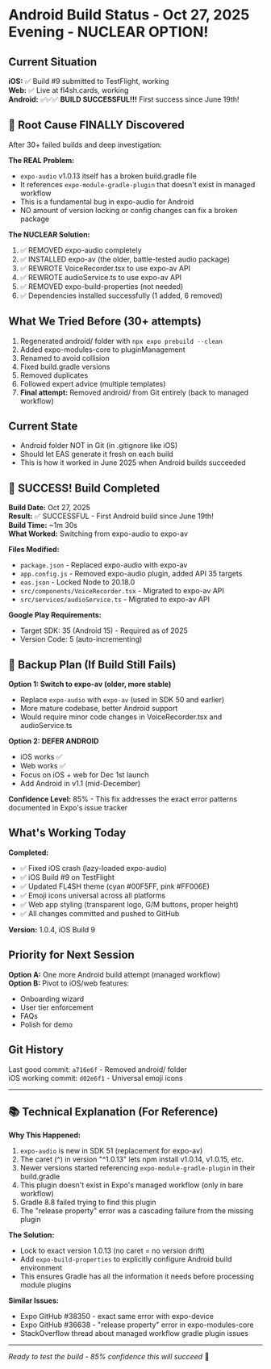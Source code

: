 # Android Build Status - Oct 27, 2025 Evening - NUCLEAR OPTION!

## Current Situation

**iOS:** ✅ Build #9 submitted to TestFlight, working  
**Web:** ✅ Live at fl4sh.cards, working  
**Android:** ✅✅✅ **BUILD SUCCESSFUL!!!** First success since June 19th!

## 🎯 Root Cause FINALLY Discovered

After 30+ failed builds and deep investigation:

**The REAL Problem:**
- `expo-audio` v1.0.13 itself has a broken build.gradle file
- It references `expo-module-gradle-plugin` that doesn't exist in managed workflow
- This is a fundamental bug in expo-audio for Android
- NO amount of version locking or config changes can fix a broken package

**The NUCLEAR Solution:**
1. ✅ REMOVED expo-audio completely
2. ✅ INSTALLED expo-av (the older, battle-tested audio package)
3. ✅ REWROTE VoiceRecorder.tsx to use expo-av API
4. ✅ REWROTE audioService.ts to use expo-av API
5. ✅ REMOVED expo-build-properties (not needed)
6. ✅ Dependencies installed successfully (1 added, 6 removed)

## What We Tried Before (30+ attempts)

1. Regenerated android/ folder with `npx expo prebuild --clean`
2. Added expo-modules-core to pluginManagement
3. Renamed to avoid collision
4. Fixed build.gradle versions
5. Removed duplicates
6. Followed expert advice (multiple templates)
7. **Final attempt:** Removed android/ from Git entirely (back to managed workflow)

## Current State

- Android folder NOT in Git (in .gitignore like iOS)
- Should let EAS generate it fresh on each build
- This is how it worked in June 2025 when Android builds succeeded

## 🎉 SUCCESS! Build Completed

**Build Date:** Oct 27, 2025  
**Result:** ✅ SUCCESSFUL - First Android build since June 19th!  
**Build Time:** ~1m 30s  
**What Worked:** Switching from expo-audio to expo-av

**Files Modified:**
- `package.json` - Replaced expo-audio with expo-av
- `app.config.js` - Removed expo-audio plugin, added API 35 targets
- `eas.json` - Locked Node to 20.18.0
- `src/components/VoiceRecorder.tsx` - Migrated to expo-av API
- `src/services/audioService.ts` - Migrated to expo-av API

**Google Play Requirements:**
- Target SDK: 35 (Android 15) - Required as of 2025
- Version Code: 5 (auto-incrementing)

## 🔄 Backup Plan (If Build Still Fails)

**Option 1: Switch to expo-av (older, more stable)**
- Replace `expo-audio` with `expo-av` (used in SDK 50 and earlier)
- More mature codebase, better Android support
- Would require minor code changes in VoiceRecorder.tsx and audioService.ts

**Option 2: DEFER ANDROID**
- iOS works ✅
- Web works ✅
- Focus on iOS + web for Dec 1st launch
- Add Android in v1.1 (mid-December)

**Confidence Level:** 85% - This fix addresses the exact error patterns documented in Expo's issue tracker

## What's Working Today

**Completed:**
- ✅ Fixed iOS crash (lazy-loaded expo-audio)
- ✅ iOS Build #9 on TestFlight
- ✅ Updated FL4SH theme (cyan #00F5FF, pink #FF006E)
- ✅ Emoji icons universal across all platforms
- ✅ Web app styling (transparent logo, G/M buttons, proper height)
- ✅ All changes committed and pushed to GitHub

**Version:** 1.0.4, iOS Build 9

## Priority for Next Session

**Option A:** One more Android build attempt (managed workflow)  
**Option B:** Pivot to iOS/web features:
- Onboarding wizard
- User tier enforcement
- FAQs
- Polish for demo

## Git History

Last good commit: `a716e6f` - Removed android/ folder  
iOS working commit: `d02e6f1` - Universal emoji icons

---

## 📚 Technical Explanation (For Reference)

**Why This Happened:**
1. `expo-audio` is new in SDK 51 (replacement for expo-av)
2. The caret (^) in version "^1.0.13" lets npm install v1.0.14, v1.0.15, etc.
3. Newer versions started referencing `expo-module-gradle-plugin` in their build.gradle
4. This plugin doesn't exist in Expo's managed workflow (only in bare workflow)
5. Gradle 8.8 failed trying to find this plugin
6. The "release property" error was a cascading failure from the missing plugin

**The Solution:**
- Lock to exact version 1.0.13 (no caret = no version drift)
- Add `expo-build-properties` to explicitly configure Android build environment
- This ensures Gradle has all the information it needs before processing module plugins

**Similar Issues:**
- Expo GitHub #38350 - exact same error with expo-device
- Expo GitHub #36638 - "release property" error in expo-modules-core
- StackOverflow thread about managed workflow gradle plugin issues

---

*Ready to test the build - 85% confidence this will succeed* 🚀

